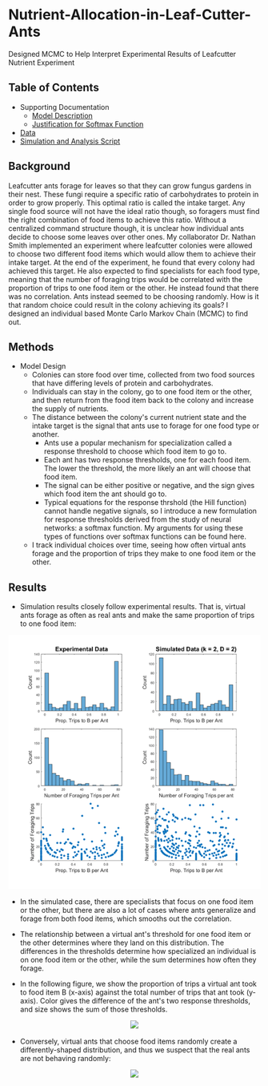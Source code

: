 # Nutrient-Allocation-in-Leaf-Cutter-Ants
Designed MCMC to Help Interpret Experimental Results of Leafcutter Nutrient Experiment

## Table of Contents

* Supporting Documentation
  - [Model Description](https://github.com/colinmichaellynch/Nutrient-Allocation-in-Leaf-Cutter-Ants/blob/main/Response%20Threshold%20Model%20for%20Nutrient%20Allocation%20.docx)
  - [Justification for Softmax Function](https://github.com/colinmichaellynch/Nutrient-Allocation-in-Leaf-Cutter-Ants/blob/main/Modeling%20response%20thresholds%20for%20multiple%20simultaneous%20stimuli%20using%20a%20Boltzmann-sampling%20approach.docx)
* [Data](https://github.com/colinmichaellynch/Nutrient-Allocation-in-Leaf-Cutter-Ants/blob/main/ExperimentalDataTotal.csv)
* [Simulation and Analysis Script](https://github.com/colinmichaellynch/Nutrient-Allocation-in-Leaf-Cutter-Ants/blob/main/SoftmaxModelJustAdditiveAcrossColonies.m)

## Background

Leafcutter ants forage for leaves so that they can grow fungus gardens in their nest. These fungi require a specific ratio of carbohydrates to protein in order to grow properly. This optimal ratio is called the intake target. Any single food source will not have the ideal ratio though, so foragers must find the right combination of food items to achieve this ratio. Without a centralized command structure though, it is unclear how individual ants decide to choose some leaves over other ones. My collaborator Dr. Nathan Smith implemented an experiment where leafcutter colonies were allowed to choose two different food items which would allow them to achieve their intake target. At the end of the experiment, he found that every colony had achieved this target. He also expected to find specialists for each food type, meaning that the number of foraging trips would be correlated with the proportion of trips to one food item or the other. He instead found that there was no correlation. Ants instead seemed to be choosing randomly. How is it that random choice could result in the colony achieving its goals? I designed an individual based Monte Carlo Markov Chain (MCMC) to find out. 

## Methods

* Model Design
  - Colonies can store food over time, collected from two food sources that have differing levels of protein and carbohydrates. 
  - Individuals can stay in the colony, go to one food item or the other, and then return from the food item back to the colony and increase the supply of nutrients.
  - The distance between the colony's current nutrient state and the intake target is the signal that ants use to forage for one food type or another.
    * Ants use a popular mechanism for specialization called a response threshold to choose which food item to go to. 
    * Each ant has two response thresholds, one for each food item. The lower the threshold, the more likely an ant will choose that food item. 
    * The signal can be either positive or negative, and the sign gives which food item the ant should go to. 
    * Typical equations for the response thrshold (the Hill function) cannot handle negative signals, so I introduce a new formulation for response thresholds derived from the study of neural networks: a softmax function. My arguments for using these types of functions over softmax functions can be found here. 
  - I track individual choices over time, seeing how often virtual ants forage and the proportion of trips they make to one food item or the other. 
  
## Results 
  
* Simulation results closely follow experimental results. That is, virtual ants forage as often as real ants and make the same proportion of trips to one food item:
  
<p align="center">
  <img src=/Images/experimentVsSim.png>
</p>
  
* In the simulated case, there are specialists that focus on one food item or the other, but there are also a lot of cases where ants generalize and forage from both food items, which smooths out the correlation. 
  
* The relationship between a virtual ant's threshold for one food item or the other determines where they land on this distribution. The differences in the thresholds determine how specialized an individual is on one food item or the other, while the sum determines how often they forage.  

* In the following figure, we show the proportion of trips a virtual ant took to food item B (x-axis) against the total number of trips that ant took (y-axis). Color gives the difference of the ant's two response thresholds, and size shows the sum of those thresholds. 

<p align="center">
  <img src=responseThresholds.png>
</p>
  
* Conversely, virtual ants that choose food items randomly create a differently-shaped distribution, and thus we suspect that the real ants are not behaving randomly: 

<p align="center">
  <img src=randomForaging.png>
</p>
